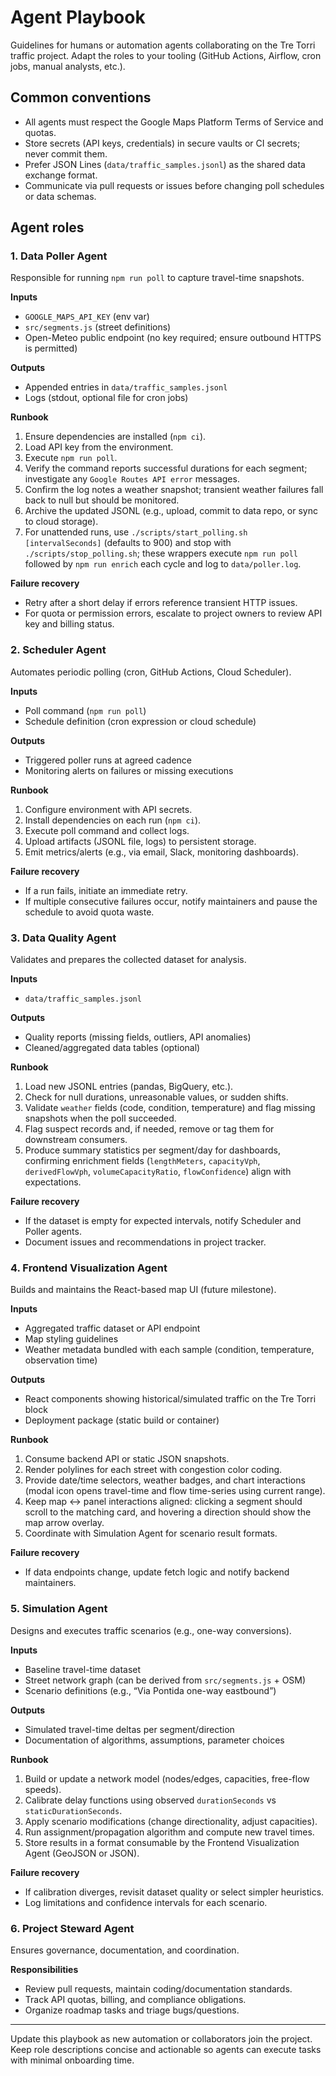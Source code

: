 # Agent Playbook

Guidelines for humans or automation agents collaborating on the Tre Torri traffic project. Adapt the roles to your tooling (GitHub Actions, Airflow, cron jobs, manual analysts, etc.).

## Common conventions
- All agents must respect the Google Maps Platform Terms of Service and quotas.
- Store secrets (API keys, credentials) in secure vaults or CI secrets; never commit them.
- Prefer JSON Lines (`data/traffic_samples.jsonl`) as the shared data exchange format.
- Communicate via pull requests or issues before changing poll schedules or data schemas.

## Agent roles

### 1. Data Poller Agent
Responsible for running `npm run poll` to capture travel-time snapshots.

**Inputs**
- `GOOGLE_MAPS_API_KEY` (env var)
- `src/segments.js` (street definitions)
- Open-Meteo public endpoint (no key required; ensure outbound HTTPS is permitted)

**Outputs**
- Appended entries in `data/traffic_samples.jsonl`
- Logs (stdout, optional file for cron jobs)

**Runbook**
1. Ensure dependencies are installed (`npm ci`).
2. Load API key from the environment.
3. Execute `npm run poll`.
4. Verify the command reports successful durations for each segment; investigate any `Google Routes API error` messages.
5. Confirm the log notes a weather snapshot; transient weather failures fall back to null but should be monitored.
6. Archive the updated JSONL (e.g., upload, commit to data repo, or sync to cloud storage).
7. For unattended runs, use `./scripts/start_polling.sh [intervalSeconds]` (defaults to 900) and stop with `./scripts/stop_polling.sh`; these wrappers execute `npm run poll` followed by `npm run enrich` each cycle and log to `data/poller.log`.

**Failure recovery**
- Retry after a short delay if errors reference transient HTTP issues.
- For quota or permission errors, escalate to project owners to review API key and billing status.

### 2. Scheduler Agent
Automates periodic polling (cron, GitHub Actions, Cloud Scheduler).

**Inputs**
- Poll command (`npm run poll`)
- Schedule definition (cron expression or cloud schedule)

**Outputs**
- Triggered poller runs at agreed cadence
- Monitoring alerts on failures or missing executions

**Runbook**
1. Configure environment with API secrets.
2. Install dependencies on each run (`npm ci`).
3. Execute poll command and collect logs.
4. Upload artifacts (JSONL file, logs) to persistent storage.
5. Emit metrics/alerts (e.g., via email, Slack, monitoring dashboards).

**Failure recovery**
- If a run fails, initiate an immediate retry.
- If multiple consecutive failures occur, notify maintainers and pause the schedule to avoid quota waste.

### 3. Data Quality Agent
Validates and prepares the collected dataset for analysis.

**Inputs**
- `data/traffic_samples.jsonl`

**Outputs**
- Quality reports (missing fields, outliers, API anomalies)
- Cleaned/aggregated data tables (optional)

**Runbook**
1. Load new JSONL entries (pandas, BigQuery, etc.).
2. Check for null durations, unreasonable values, or sudden shifts.
3. Validate `weather` fields (code, condition, temperature) and flag missing snapshots when the poll succeeded.
4. Flag suspect records and, if needed, remove or tag them for downstream consumers.
5. Produce summary statistics per segment/day for dashboards, confirming enrichment fields (`lengthMeters`, `capacityVph`, `derivedFlowVph`, `volumeCapacityRatio`, `flowConfidence`) align with expectations.

**Failure recovery**
- If the dataset is empty for expected intervals, notify Scheduler and Poller agents.
- Document issues and recommendations in project tracker.

### 4. Frontend Visualization Agent
Builds and maintains the React-based map UI (future milestone).

**Inputs**
- Aggregated traffic dataset or API endpoint
- Map styling guidelines
- Weather metadata bundled with each sample (condition, temperature, observation time)

**Outputs**
- React components showing historical/simulated traffic on the Tre Torri block
- Deployment package (static build or container)

**Runbook**
1. Consume backend API or static JSON snapshots.
2. Render polylines for each street with congestion color coding.
3. Provide date/time selectors, weather badges, and chart interactions (modal icon opens travel-time and flow time-series using current range).
4. Keep map ↔ panel interactions aligned: clicking a segment should scroll to the matching card, and hovering a direction should show the map arrow overlay.
5. Coordinate with Simulation Agent for scenario result formats.

**Failure recovery**
- If data endpoints change, update fetch logic and notify backend maintainers.

### 5. Simulation Agent
Designs and executes traffic scenarios (e.g., one-way conversions).

**Inputs**
- Baseline travel-time dataset
- Street network graph (can be derived from `src/segments.js` + OSM)
- Scenario definitions (e.g., “Via Pontida one-way eastbound”)

**Outputs**
- Simulated travel-time deltas per segment/direction
- Documentation of algorithms, assumptions, parameter choices

**Runbook**
1. Build or update a network model (nodes/edges, capacities, free-flow speeds).
2. Calibrate delay functions using observed `durationSeconds` vs `staticDurationSeconds`.
3. Apply scenario modifications (change directionality, adjust capacities).
4. Run assignment/propagation algorithm and compute new travel times.
5. Store results in a format consumable by the Frontend Visualization Agent (GeoJSON or JSON).

**Failure recovery**
- If calibration diverges, revisit dataset quality or select simpler heuristics.
- Log limitations and confidence intervals for each scenario.

### 6. Project Steward Agent
Ensures governance, documentation, and coordination.

**Responsibilities**
- Review pull requests, maintain coding/documentation standards.
- Track API quotas, billing, and compliance obligations.
- Organize roadmap tasks and triage bugs/questions.

---

Update this playbook as new automation or collaborators join the project. Keep role descriptions concise and actionable so agents can execute tasks with minimal onboarding time.
